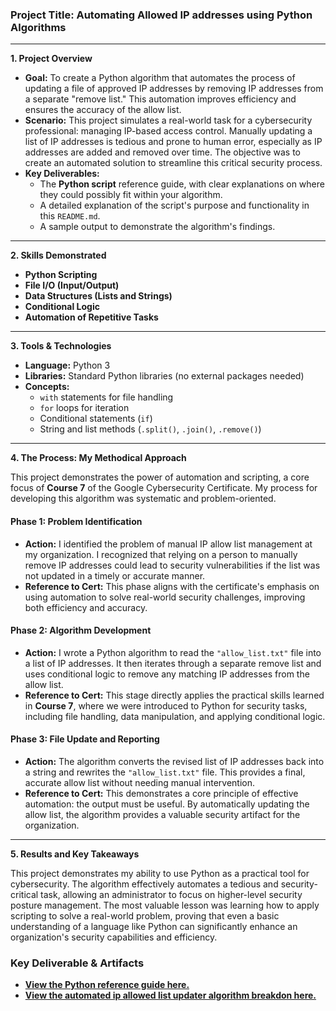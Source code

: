### **Project Title: Automating Allowed IP addresses using Python Algorithms**

-----

**1. Project Overview**

  * **Goal:** To create a Python algorithm that automates the process of updating a file of approved IP addresses by removing IP addresses from a separate "remove list." This automation improves efficiency and ensures the accuracy of the allow list.
  * **Scenario:** This project simulates a real-world task for a cybersecurity professional: managing IP-based access control. Manually updating a list of IP addresses is tedious and prone to human error, especially as IP addresses are added and removed over time. The objective was to create an automated solution to streamline this critical security process.
  * **Key Deliverables:**
      * The **Python script** reference guide, with clear explanations on where they could possibly fit within your algorithm.
      * A detailed explanation of the script's purpose and functionality in this `README.md`.
      * A sample output to demonstrate the algorithm's findings.

-----

**2. Skills Demonstrated**

  * **Python Scripting**
  * **File I/O (Input/Output)**
  * **Data Structures (Lists and Strings)**
  * **Conditional Logic**
  * **Automation of Repetitive Tasks**

-----

**3. Tools & Technologies**

  * **Language:** Python 3  
  * **Libraries:** Standard Python libraries (no external packages needed)  
  * **Concepts:**
      * `with` statements for file handling  
      * `for` loops for iteration  
      * Conditional statements (`if`)  
      * String and list methods (`.split()`, `.join()`, `.remove()`)

-----

**4. The Process: My Methodical Approach**

This project demonstrates the power of automation and scripting, a core focus of **Course 7** of the Google Cybersecurity Certificate. My process for developing this algorithm was systematic and problem-oriented.

#### **Phase 1: Problem Identification**

  * **Action:** I identified the problem of manual IP allow list management at my organization. I recognized that relying on a person to manually remove IP addresses could lead to security vulnerabilities if the list was not updated in a timely or accurate manner.
  * **Reference to Cert:** This phase aligns with the certificate's emphasis on using automation to solve real-world security challenges, improving both efficiency and accuracy.

#### **Phase 2: Algorithm Development**

  * **Action:** I wrote a Python algorithm to read the `"allow_list.txt"` file into a list of IP addresses. It then iterates through a separate remove list and uses conditional logic to remove any matching IP addresses from the allow list.
  * **Reference to Cert:** This stage directly applies the practical skills learned in **Course 7**, where we were introduced to Python for security tasks, including file handling, data manipulation, and applying conditional logic.

#### **Phase 3: File Update and Reporting**

  * **Action:** The algorithm converts the revised list of IP addresses back into a string and rewrites the `"allow_list.txt"` file. This provides a final, accurate allow list without needing manual intervention.
  * **Reference to Cert:** This demonstrates a core principle of effective automation: the output must be useful. By automatically updating the allow list, the algorithm provides a valuable security artifact for the organization.

-----

**5. Results and Key Takeaways**

This project demonstrates my ability to use Python as a practical tool for cybersecurity. The algorithm effectively automates a tedious and security-critical task, allowing an administrator to focus on higher-level security posture management. The most valuable lesson was learning how to apply scripting to solve a real-world problem, proving that even a basic understanding of a language like Python can significantly enhance an organization's security capabilities and efficiency.

### **Key Deliverable & Artifacts**

  * **[View the Python reference guide here.](python-commands.pdf)**  
  * **[View the  automated ip allowed list updater algorithm breakdon here.](automated-ip-allow-list-updater.pdf)** 